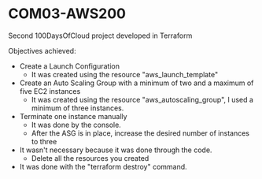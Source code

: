 # COM03-AWS200
Second 100DaysOfCloud project developed in Terraform

Objectives achieved:

- Create a Launch Configuration
  - It was created using the resource "aws_launch_template"
- Create an Auto Scaling Group with a minimum of two and a maximum of five EC2 instances
  - It was created using the resource "aws_autoscaling_group", I used a minimum of three instances.
- Terminate one instance manually
  - It was done by the console.
  - After the ASG is in place, increase the desired number of instances to three
- It wasn't necessary because it was done through the code.
  - Delete all the resources you created
- It was done with the "terraform destroy" command.
